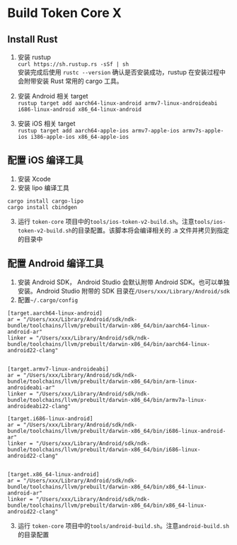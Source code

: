 # Build Token Core X 

## Install Rust 
1. 安装 rustup    
`curl https://sh.rustup.rs -sSf | sh`    
安装完成后使用 `rustc --version` 确认是否安装成功，rustup 在安装过程中会附带安装 Rust 常用的 cargo 工具。    

2. 安装 Android 相关 target    
`rustup target add aarch64-linux-android armv7-linux-androideabi i686-linux-android x86_64-linux-android`    

3. 安装 iOS 相关 target    
`rustup target add aarch64-apple-ios armv7-apple-ios armv7s-apple-ios i386-apple-ios x86_64-apple-ios`    


## 配置 iOS 编译工具    
1. 安装 Xcode     
2. 安装 lipo 编译工具    
```    
cargo install cargo-lipo   
cargo install cbindgen   
```   
3. 运行 `token-core` 项目中的`tools/ios-token-v2-build.sh`。注意`tools/ios-token-v2-build.sh`的目录配置。该脚本将会编译相关的 .a 文件并拷贝到指定的目录中   

## 配置 Android 编译工具  
1. 安装 Android SDK， Android Studio 会默认附带 Android SDK。也可以单独安装。Android Studio 附带的 SDK 目录在`/Users/xxx/Library/Android/sdk`   
2. 配置`~/.cargo/config`   

```
[target.aarch64-linux-android]
ar = "/Users/xxx/Library/Android/sdk/ndk-bundle/toolchains/llvm/prebuilt/darwin-x86_64/bin/aarch64-linux-android-ar"
linker = "/Users/xxx/Library/Android/sdk/ndk-bundle/toolchains/llvm/prebuilt/darwin-x86_64/bin/aarch64-linux-android22-clang"


[target.armv7-linux-androideabi]
ar = "/Users/xxx/Library/Android/sdk/ndk-bundle/toolchains/llvm/prebuilt/darwin-x86_64/bin/arm-linux-androideabi-ar"
linker = "/Users/xxx/Library/Android/sdk/ndk-bundle/toolchains/llvm/prebuilt/darwin-x86_64/bin/armv7a-linux-androideabi22-clang"

[target.i686-linux-android]
ar = "/Users/xxx/Library/Android/sdk/ndk-bundle/toolchains/llvm/prebuilt/darwin-x86_64/bin/i686-linux-android-ar"
linker = "/Users/xxx/Library/Android/sdk/ndk-bundle/toolchains/llvm/prebuilt/darwin-x86_64/bin/i686-linux-android22-clang"


[target.x86_64-linux-android]
ar = "/Users/xxx/Library/Android/sdk/ndk-bundle/toolchains/llvm/prebuilt/darwin-x86_64/bin/x86_64-linux-android-ar"
linker = "/Users/xxx/Library/Android/sdk/ndk-bundle/toolchains/llvm/prebuilt/darwin-x86_64/bin/x86_64-linux-android22-clang"
```

3. 运行 `token-core` 项目中的`tools/android-build.sh`。注意`android-build.sh`的目录配置    
